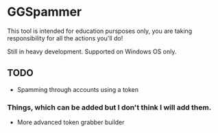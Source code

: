 # GGSpammer
This tool is intended for education pursposes only, you are taking responsibility for all the actions you'll do!

Still in heavy development. Supported on Windows OS only.

## TODO
- Spamming through accounts using a token

### Things, which can be added but I don't think I will add them.
- More advanced token grabber builder
